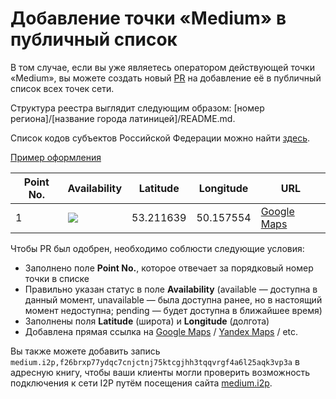 # Добавление точки «Medium» в публичный список

В том случае, если вы уже являетесь оператором действующей точки «Medium», вы можете создать новый [PR](https://github.com/medium-isp/medium/pulls) на добавление её в публичный список всех точек сети.

Структура реестра выглядит следующим образом: [номер региона]/[название города латиницей]/README.md.

Список кодов субъектов Российской Федерации можно найти [здесь](https://ru.wikipedia.org/wiki/%D0%9A%D0%BE%D0%B4%D1%8B_%D1%81%D1%83%D0%B1%D1%8A%D0%B5%D0%BA%D1%82%D0%BE%D0%B2_%D0%A0%D0%BE%D1%81%D1%81%D0%B8%D0%B9%D1%81%D0%BA%D0%BE%D0%B9_%D0%A4%D0%B5%D0%B4%D0%B5%D1%80%D0%B0%D1%86%D0%B8%D0%B8).

[Пример оформления](https://pastebin.com/raw/41MMD4Km)

| Point No. | Availability | Latitude  | Longitude | URL
| --------- | ------------ | --------- | --------- | ---
| 1         | ![](https://img.shields.io/badge/status-available-success.svg)            | 53.211639 | 50.157554 | [Google Maps](https://www.google.com/maps/place/53°12'41.9"N+50°09'27.2"E)

Чтобы PR был одобрен, необходимо соблюсти следующие условия:

* Заполнено поле **Point No.**, которое отвечает за порядковый номер точки в списке
* Правильно указан статус в поле **Availability** (available — доступна в данный момент, unavailable — была доступна ранее, но в настоящий момент недоступна; pending — будет доступна в ближайшее время)
* Заполнены поля **Latitude** (широта) и **Longitude** (долгота)
* Добавлена прямая ссылка на [Google Maps](https://maps.google.com) / [Yandex Maps](https://maps.yandex.ru) / etc.

Вы также можете добавить запись `medium.i2p,f26brxp77ydqc7cnjctnj75ktcgjhh3tqqvrgf4a6l25aqk3vp3a` в адресную книгу, чтобы ваши клиенты могли проверить возможность подключения к сети I2P путём посещения сайта [medium.i2p](http://medium.i2p).
